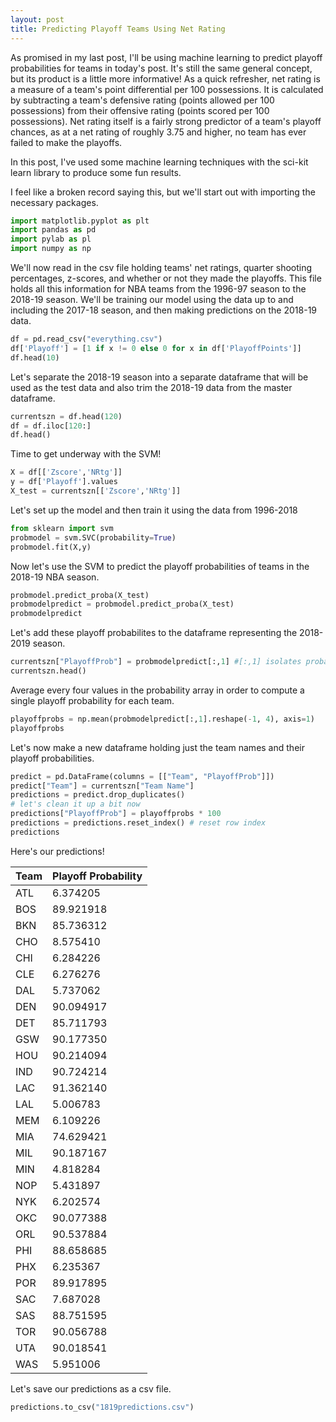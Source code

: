 ```yaml
---
layout: post
title: Predicting Playoff Teams Using Net Rating
---
```


As promised in my last post, I'll be using machine learning to predict playoff probabilities for teams in today's post. It's still the same general concept, but its product is a little more informative! As a quick refresher, net rating is a measure of a team's point differential per 100 possessions. It is calculated by subtracting a team's defensive rating (points allowed per 100 possessions) from their offensive rating (points scored per 100 possessions). Net rating itself is a fairly strong predictor of a team's playoff chances, as at a net rating of roughly 3.75 and higher, no team has ever failed to make the playoffs. 

In this post, I've used some machine learning techniques with the sci-kit learn library to produce some fun results.

I feel like a broken record saying this, but we'll start out with importing the necessary packages.

```python
import matplotlib.pyplot as plt
import pandas as pd
import pylab as pl
import numpy as np
```

We'll now read in the csv file holding teams' net ratings, quarter shooting percentages, z-scores, and whether or not they made the playoffs. This file holds all this information for NBA teams from the 1996-97 season to the 2018-19 season. We'll be training our model using the data up to and including the 2017-18 season, and then making predictions on the 2018-19 data.

```python
df = pd.read_csv("everything.csv")
df['Playoff'] = [1 if x != 0 else 0 for x in df['PlayoffPoints']]
df.head(10)
```

Let's separate the 2018-19 season into a separate dataframe that will be used as the test data and also trim the 2018-19 data from the master dataframe.

```python
currentszn = df.head(120)
df = df.iloc[120:]
df.head()
```

Time to get underway with the SVM!

```python
X = df[['Zscore','NRtg']]
y = df['Playoff'].values
X_test = currentszn[['Zscore','NRtg']]
```

Let's set up the model and then train it using the data from 1996-2018
```python
from sklearn import svm
probmodel = svm.SVC(probability=True)
probmodel.fit(X,y)
```
Now let's use the SVM to predict the playoff probabilities of teams in the 2018-19 NBA season.

```python
probmodel.predict_proba(X_test)
probmodelpredict = probmodel.predict_proba(X_test)
probmodelpredict
```

Let's add these playoff probabilites to the dataframe representing the 2018-2019 season.
```python
currentszn["PlayoffProb"] = probmodelpredict[:,1] #[:,1] isolates probability of making playoffs
currentszn.head()
```

Average every four values in the probability array in order to compute a single playoff probability for each team.

```python
playoffprobs = np.mean(probmodelpredict[:,1].reshape(-1, 4), axis=1)
playoffprobs
```

Let's now make a new dataframe holding just the team names and their playoff probabilities.
```python 
predict = pd.DataFrame(columns = [["Team", "PlayoffProb"]])
predict["Team"] = currentszn["Team Name"]
predictions = predict.drop_duplicates()
# let's clean it up a bit now
predictions["PlayoffProb"] = playoffprobs * 100
predictions = predictions.reset_index() # reset row index 
predictions
```

Here's our predictions!

|Team   | Playoff Probability  |
|---|---|
|  ATL |  6.374205 |
|  BOS | 89.921918 |
|  BKN | 85.736312 |
|  CHO |  8.575410 |
| CHI  | 6.284226  |
| CLE  | 6.276276  |
|  DAL | 5.737062  |
| DEN  | 90.094917 |
|  DET |  85.711793 |
| GSW  | 90.177350  |
|  HOU | 90.214094  |
|  IND |  90.724214 |
| LAC  |  91.362140 |
|  LAL |  5.006783 |
|  MEM |  6.109226 |
|  MIA | 74.629421  |
|  MIL | 90.187167  |
| MIN  |  4.818284 |
| NOP  | 5.431897  |
|  NYK |   6.202574|
| OKC  |  90.077388 |
|  ORL |  90.537884 |
| PHI  |  88.658685 |
| PHX  | 6.235367  |
|  POR | 89.917895  |
| SAC  | 7.687028  |
|  SAS |  88.751595 |
| TOR  |  90.056788 |
|  UTA |  90.018541 |
|  WAS | 5.951006  |

Let's save our predictions as a csv file.

```python
predictions.to_csv("1819predictions.csv")
```

